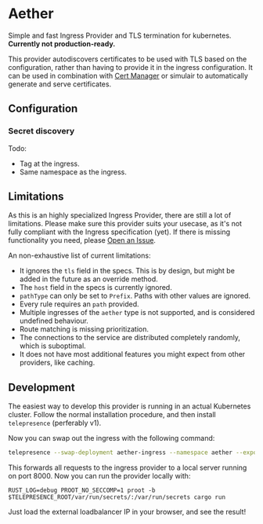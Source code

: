# Aether

Simple and fast Ingress Provider and TLS termination for kubernetes.
**Currently not production-ready.**

This provider autodiscovers certificates to be used with TLS based on the configuration, rather than having to provide it in the ingress configuration.
It can be used in combination with [Cert Manager](https://cert-manager.io/) or simulair to automatically generate and serve certificates.

## Configuration

### Secret discovery

Todo:

- Tag at the ingress.
- Same namespace as the ingress.

## Limitations

As this is an highly specialized Ingress Provider, there are still a lot of limitations.
Please make sure this provider suits your usecase, as it's not fully compliant with the Ingress specification (yet).
If there is missing functionality you need, please [Open an Issue](https://github.com/nexiumapp/aether/issues/new).

An non-exhaustive list of current limitations:

- It ignores the `tls` field in the specs. This is by design, but might be added in the future as an override method.
- The `host` field in the specs is currently ignored.
- `pathType` can only be set to `Prefix`. Paths with other values are ignored.
- Every rule requires an `path` provided.
- Multiple ingresses of the `aether` type is not supported, and is considered undefined behaviour.
- Route matching is missing prioritization.
- The connections to the service are distributed completely randomly, which is suboptimal.
- It does not have most additional features you might expect from other providers, like caching.

## Development

The easiest way to develop this provider is running in an actual Kubernetes cluster.
Follow the normal installation procedure, and then install `telepresence` (perferably v1).

Now you can swap out the ingress with the following command:

```bash
telepresence --swap-deployment aether-ingress --namespace aether --expose 8000
```

This forwards all requests to the ingress provider to a local server running on port 8000.
Now you can run the provider locally with:

```
RUST_LOG=debug PROOT_NO_SECCOMP=1 proot -b $TELEPRESENCE_ROOT/var/run/secrets/:/var/run/secrets cargo run
```

Just load the external loadbalancer IP in your browser, and see the result!
